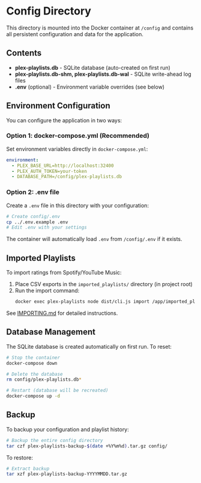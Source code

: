 # Config Directory

This directory is mounted into the Docker container at `/config` and contains all persistent configuration and data for the application.

## Contents

- **plex-playlists.db** - SQLite database (auto-created on first run)
- **plex-playlists.db-shm, plex-playlists.db-wal** - SQLite write-ahead log files
- **.env** (optional) - Environment variable overrides (see below)

## Environment Configuration

You can configure the application in two ways:

### Option 1: docker-compose.yml (Recommended)
Set environment variables directly in `docker-compose.yml`:

```yaml
environment:
  - PLEX_BASE_URL=http://localhost:32400
  - PLEX_AUTH_TOKEN=your-token
  - DATABASE_PATH=/config/plex-playlists.db
```

### Option 2: .env file
Create a `.env` file in this directory with your configuration:

```bash
# Create config/.env
cp ../.env.example .env
# Edit .env with your settings
```

The container will automatically load `.env` from `/config/.env` if it exists.

## Imported Playlists

To import ratings from Spotify/YouTube Music:

1. Place CSV exports in the `imported_playlists/` directory (in project root)
2. Run the import command:
   ```bash
   docker exec plex-playlists node dist/cli.js import /app/imported_playlists
   ```

See [IMPORTING.md](../IMPORTING.md) for detailed instructions.

## Database Management

The SQLite database is created automatically on first run. To reset:

```bash
# Stop the container
docker-compose down

# Delete the database
rm config/plex-playlists.db*

# Restart (database will be recreated)
docker-compose up -d
```

## Backup

To backup your configuration and playlist history:

```bash
# Backup the entire config directory
tar czf plex-playlists-backup-$(date +%Y%m%d).tar.gz config/
```

To restore:

```bash
# Extract backup
tar xzf plex-playlists-backup-YYYYMMDD.tar.gz
```
